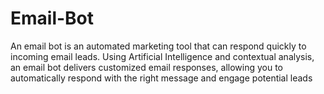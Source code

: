 # Email-Bot
An email bot is an automated marketing tool that can respond quickly to incoming email leads. Using Artificial Intelligence and contextual analysis, an email bot delivers customized email responses, allowing you to automatically respond with the right message and engage potential leads
